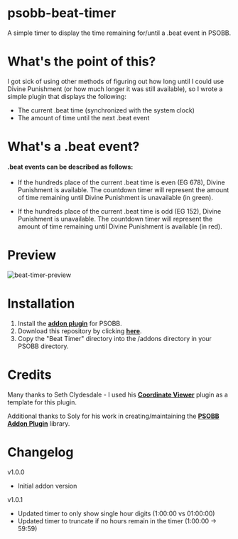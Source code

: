 # psobb-beat-timer
A simple timer to display the time remaining for/until a .beat event in PSOBB.

# What's the point of this?
I got sick of using other methods of figuring out how long until I could use Divine Punishment (or how much longer it was still available), so I wrote a simple plugin that displays the following:
- The current .beat time (synchronized with the system clock)
- The amount of time until the next .beat event

# What's a .beat event?
#### .beat events can be described as follows:

- If the hundreds place of the current .beat time is even (EG 678), Divine Punishment is available. The countdown timer will represent the amount of time remaining until Divine Punishment is unavailable (in green).

- If the hundreds place of the current .beat time is odd (EG 152), Divine Punishment is unavailable. The countdown timer will represent the amount of time remaining until Divine Punishment is available (in red).

# Preview
![beat-timer-preview](https://github.com/user-attachments/assets/de2a3b82-f4d8-4220-bb7e-7e6dd89cfe3e)

# Installation
1. Install the [**addon plugin**](https://github.com/HybridEidolon/psobbaddonplugin) for PSOBB.
2. Download this repository by clicking [**here**](https://github.com/nnasteff1/psobb-beat-timer/archive/main.zip).
3. Copy the "Beat Timer" directory into the /addons directory in your PSOBB directory.

# Credits

Many thanks to Seth Clydesdale - I used his [**Coordinate Viewer**](https://github.com/SethClydesdale/psobb-coordinate-viewer/) plugin as a template for this plugin.

Additional thanks to Soly for his work in creating/maintaining the 
[**PSOBB Addon Plugin**](https://github.com/HybridEidolon/psobbaddonplugin) library.

# Changelog

v1.0.0 
- Initial addon version

v1.0.1 
- Updated timer to only show single hour digits (1:00:00 vs 01:00:00)
- Updated timer to truncate if no hours remain in the timer (1:00:00 -> 59:59)